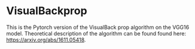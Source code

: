 # VisualBackprop
This is the Pytorch version of the VisualBack prop algorithm on the VGG16 model. Theoretical description of the algorithm can be found found here: https://arxiv.org/abs/1611.05418.
